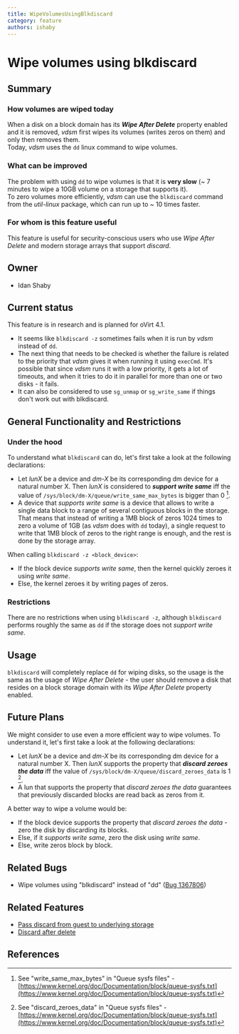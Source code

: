 ```yaml
---
title: WipeVolumesUsingBlkdiscard
category: feature
authors: ishaby
---
```


# Wipe volumes using blkdiscard

## Summary

### How volumes are wiped today
When a disk on a block domain has its ***Wipe After Delete*** property enabled and it is removed, *vdsm* first wipes its volumes (writes zeros on them) and only then removes them.<br/>
Today, *vdsm* uses the `dd` linux command to wipe volumes.

### What can be improved
The problem with using `dd` to wipe volumes is that it is **very slow** (~ 7 minutes to wipe a 10GB volume on a storage that supports it).<br/>
To zero volumes more efficiently, *vdsm* can use the `blkdiscard` command from the *util-linux* package, which can run up to ~ 10 times faster.

### For whom is this feature useful
This feature is useful for security-conscious users who use *Wipe After Delete* and modern storage arrays that support *discard*.


## Owner
* Idan Shaby


## Current status
This feature is in research and is planned for oVirt 4.1.

* It seems like `blkdiscard -z` sometimes fails when it is run by *vdsm* instead of `dd`.
* The next thing that needs to be checked is whether the failure is related to the priority that *vdsm* gives it when running it using `execCmd`.
It's possible that since *vdsm* runs it with a low priority, it gets a lot of timeouts, and when it tries to do it in parallel for more than one or two disks - it fails.
* It can also be considered to use `sg_unmap` or `sg_write_same` if things don't work out with blkdiscard.


## General Functionality and Restrictions

### Under the hood
To understand what `blkdiscard` can do, let's first take a look at the following declarations:

* Let *lunX* be a device and *dm-X* be its corresponding dm device for a natural number X. Then *lunX* is considered to ***support write same*** iff the value of `/sys/block/dm-X/queue/write_same_max_bytes` is bigger than 0 [^1].
* A device that *supports write same* is a device that allows to write a single data block to a range of several contiguous blocks in the storage.<br/>
That means that instead of writing a 1MB block of zeros 1024 times to zero a volume of 1GB (as *vdsm* does with `dd` today), a single request to write that 1MB block of zeros to the right range is enough, and the rest is done by the storage array.

When calling `blkdiscard -z <block_device>`:

* If the block device *supports write same*, then the kernel quickly zeroes it using *write same*.
* Else, the kernel zeroes it by writing pages of zeros.

### Restrictions
There are no restrictions when using `blkdiscard -z`, although `blkdiscard` performs roughly the same as `dd` if the storage does not *support write same*.

## Usage
`blkdiscard` will completely replace `dd` for wiping disks, so the usage is the same as the usage of *Wipe After Delete* - the user should remove a disk that resides on a block storage domain with its *Wipe After Delete* property enabled.


## Future Plans
We might consider to use even a more efficient way to wipe volumes. To understand it, let's first take a look at the following declarations:

* Let *lunX* be a device and *dm-X* be its corresponding dm device for a natural number X. Then *lunX* supports the property that ***discard zeroes the data*** iff the value of `/sys/block/dm-X/queue/discard_zeroes_data` is 1 [^2].
* A lun that supports the property that *discard zeroes the data* guarantees that previously discarded blocks are read back as zeros from it.

A better way to wipe a volume would be:

* If the block device supports the property that *discard zeroes the data* - zero the disk by discarding its blocks.
* Else, if it *supports write same*, zero the disk using *write same*.
* Else, write zeros block by block.

## Related Bugs
* Wipe volumes using "blkdiscard" instead of "dd" ([Bug 1367806](https://bugzilla.redhat.com/1367806))


## Related Features
* [Pass discard from guest to underlying storage](/develop/release-management/features/storage/pass-discard-from-guest-to-underlying-storage.html)
* [Discard after delete](/develop/release-management/features/storage/discard-after-delete.html)


## References
[^1]: See "write_same_max_bytes" in "Queue sysfs files" - [https://www.kernel.org/doc/Documentation/block/queue-sysfs.txt](https://www.kernel.org/doc/Documentation/block/queue-sysfs.txt)
[^2]: See "discard_zeroes_data" in "Queue sysfs files" - [https://www.kernel.org/doc/Documentation/block/queue-sysfs.txt](https://www.kernel.org/doc/Documentation/block/queue-sysfs.txt)
